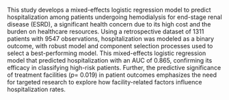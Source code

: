    This study develops a mixed-effects logistic regression model to predict hospitalization among patients undergoing hemodialysis for end-stage renal disease (ESRD), a significant health concern due to its high cost and the burden on healthcare resources. Using a retrospective dataset of 1311 patients with 9547 observations, hospitalization was modeled as a binary outcome, with robust model and component selection processes used to select a best-performing model. This mixed-effects logistic regression model that predicted hospitalization with an AUC of 0.865, confirming its efficacy in classifying high-risk patients. Further, the predictive significance of treatment facilities ($p$= 0.019) in patient outcomes emphasizes the need for targeted research to explore how facility-related factors influence hospitalization rates.
